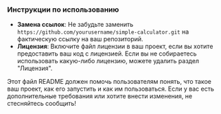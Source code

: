 
### Инструкции по использованию
- **Замена ссылок**: Не забудьте заменить `https://github.com/yourusername/simple-calculator.git` на фактическую ссылку на ваш репозиторий.
- **Лицензия**: Включите файл лицензии в ваш проект, если вы хотите предоставить ваш код с лицензией. Если вы не собираетесь использовать какую-либо лицензию, можете удалить раздел "Лицензия".

Этот файл README должен помочь пользователям понять, что такое ваш проект, как его запустить и как им пользоваться. Если у вас есть дополнительные требования или хотите внести изменения, не стесняйтесь сообщить!
